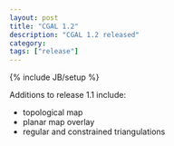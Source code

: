 ```yaml
---
layout: post
title: "CGAL 1.2"
description: "CGAL 1.2 released"
category:
tags: ["release"]
---
```

{% include JB/setup %}
<p>Additions to release 1.1 include: </p>

<UL>
   <LI>topological map
   <LI>planar map overlay
   <LI>regular and constrained triangulations
</UL>
